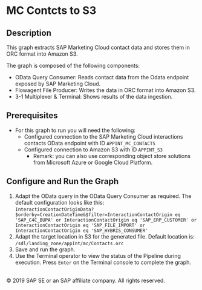 # MC Contcts to S3

## Description

This graph extracts SAP Marketing Cloud contact data and stores them in ORC format into Amazon S3. 

The graph is composed of the following components:
- OData Query Consumer: Reads contact data from the Odata endpoint exposed by SAP Marketing Cloud.
- Flowagent File Producer: Writes the data in ORC format into Amazon S3.
- 3-1 Multiplexer & Terminal: Shows results of the data ingestion.

## Prerequisites

- For this graph to run you will need the following:
    - Configured connection to the SAP Marketing Cloud interactions contacts OData endpoint with ID `APPINT_MC_CONTACTS`
    - Configured connection to Amazon S3 with ID `APPINT_S3`
        - Remark: you can also use corresponding object store solutions from Microsoft Azure or Google Cloud Platform.

## Configure and Run the Graph

1. Adapt the OData query in the OData Query Consumer as required. The default configuration looks like this:<br>
`InteractionContactOriginData?$orderby=CreationDateTime&$filter=InteractionContactOrigin eq 'SAP_C4C_BUPA' or InteractionContactOrigin eq 'SAP_ERP_CUSTOMER' or InteractionContactOrigin eq 'SAP_FILE_IMPORT' or InteractionContactOrigin eq 'SAP_HYBRIS_CONSUMER'`
2. Adapt the target location in S3 for the generated file. Default location is:
   `/sdl/landing_zone/appInt/mc/Contacts.orc`
3. Save and run the graph. 
4. Use the Terminal operator to view the status of the Pipeline during execution. Press `Enter` on the Terminal console to complete the graph.

<br>
<div class="footer">
   &copy; 2019 SAP SE or an SAP affiliate company. All rights reserved.
</div>
